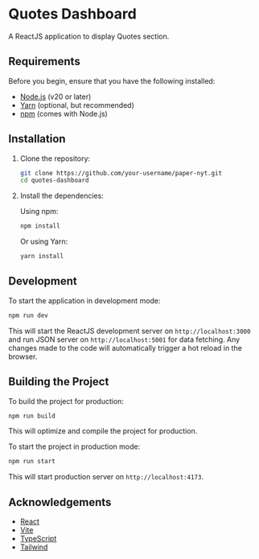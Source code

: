 # Quotes Dashboard

A ReactJS application to display Quotes section.

## Requirements

Before you begin, ensure that you have the following installed:

-   [Node.js](https://nodejs.org/) (v20 or later)
-   [Yarn](https://yarnpkg.com/) (optional, but recommended)
-   [npm](https://www.npmjs.com/) (comes with Node.js)

## Installation

1. Clone the repository:

    ```bash
    git clone https://github.com/your-username/paper-nyt.git
    cd quotes-dashboard
    ```

2. Install the dependencies:

    Using npm:

    ```bash
    npm install
    ```

    Or using Yarn:

    ```bash
    yarn install
    ```

## Development

To start the application in development mode:

```bash
npm run dev
```

This will start the ReactJS development server on `http://localhost:3000` and run JSON server on `http://localhost:5001` for data fetching. Any changes made to the code will automatically trigger a hot reload in the browser.

## Building the Project

To build the project for production:

```bash
npm run build
```

This will optimize and compile the project for production.

To start the project in production mode:

```bash
npm run start
```

This will start production server on `http://localhost:4173`.

## Acknowledgements

-   [React](https://reactjs.org/)
-   [Vite](https://vite.dev/)
-   [TypeScript](https://www.typescriptlang.org/)
-   [Tailwind](https://tailwindcss.com/)
